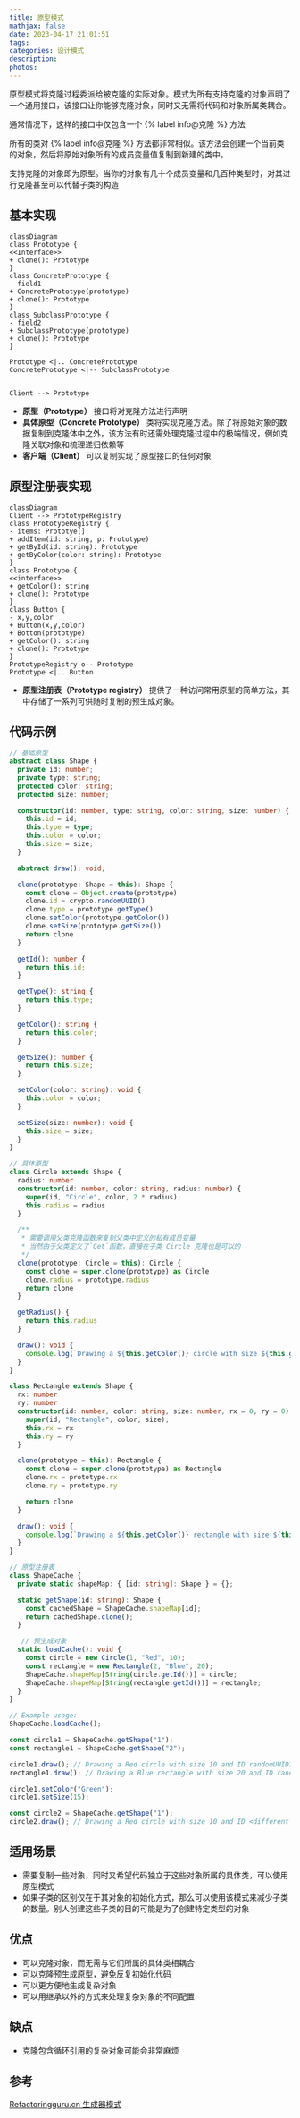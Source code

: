 ```yaml
---
title: 原型模式
mathjax: false
date: 2023-04-17 21:01:51
tags:
categories: 设计模式
description:
photos:
---
```


原型模式将克隆过程委派给被克隆的实际对象。模式为所有支持克隆的对象声明了一个通用接口，该接口让你能够克隆对象，同时又无需将代码和对象所属类耦合。

通常情况下，这样的接口中仅包含一个 {% label info@克隆 %} 方法

所有的类对 {% label info@克隆 %} 方法都非常相似。该方法会创建一个当前类的对象，然后将原始对象所有的成员变量值复制到新建的类中。

支持克隆的对象即为原型。当你的对象有几十个成员变量和几百种类型时，对其进行克隆甚至可以代替子类的构造

<!--more-->

## 基本实现

```mermaid
classDiagram
class Prototype {
<<Interface>>
+ clone(): Prototype
}
class ConcretePrototype {
- field1
+ ConcretePrototype(prototype)
+ clone(): Prototype
}
class SubclassPrototype {
- field2
+ SubclassPrototype(prototype)
+ clone(): Prototype
}

Prototype <|.. ConcretePrototype
ConcretePrototype <|-- SubclassPrototype


Client --> Prototype
```



- **原型（Prototype）** 接口将对克隆方法进行声明
- **具体原型（Concrete Prototype）** 类将实现克隆方法。除了将原始对象的数据复制到克隆体中之外，该方法有时还需处理克隆过程中的极端情况，例如克隆关联对象和梳理递归依赖等
- **客户端（Client）** 可以复制实现了原型接口的任何对象

## 原型注册表实现

```mermaid
classDiagram
Client --> PrototypeRegistry
class PrototypeRegistry {
- items: Prototye[]
+ addItem(id: string, p: Prototype)
+ getById(id: string): Prototype
+ getByColor(color: string): Prototype
}
class Prototype {
<<interface>>
+ getColor(): string
+ clone(): Prototype
}
class Button {
- x,y,color
+ Button(x,y,color)
+ Botton(prototype)
+ getColor(): string
+ clone(): Prototype
}
PrototypeRegistry o-- Prototype
Prototype <|.. Button
```

- **原型注册表（Prototype registry）** 提供了一种访问常用原型的简单方法，其中存储了一系列可供随时复制的预生成对象。

## 代码示例

```typescript
// 基础原型
abstract class Shape {
  private id: number;
  private type: string;
  protected color: string;
  protected size: number;

  constructor(id: number, type: string, color: string, size: number) {
    this.id = id;
    this.type = type;
    this.color = color;
    this.size = size;
  }

  abstract draw(): void;

  clone(prototype: Shape = this): Shape {
    const clone = Object.create(prototype)
    clone.id = crypto.randomUUID()
    clone.type = prototype.getType()
    clone.setColor(prototype.getColor())
    clone.setSize(prototype.getSize())
    return clone
  }

  getId(): number {
    return this.id;
  }

  getType(): string {
    return this.type;
  }

  getColor(): string {
    return this.color;
  }

  getSize(): number {
    return this.size;
  }

  setColor(color: string): void {
    this.color = color;
  }

  setSize(size: number): void {
    this.size = size;
  }
}

// 具体原型
class Circle extends Shape {
  radius: number
  constructor(id: number, color: string, radius: number) {
    super(id, "Circle", color, 2 * radius);
    this.radius = radius
  }

  /**
   * 需要调用父类克隆函数来复制父类中定义的私有成员变量
   * 当然由于父类定义了`Get`函数，直接在子类 Circle 克隆也是可以的
   */
  clone(prototype: Circle = this): Circle {
    const clone = super.clone(prototype) as Circle
    clone.radius = prototype.radius
    return clone
  }

  getRadius() {
    return this.radius
  }

  draw(): void {
    console.log(`Drawing a ${this.getColor()} circle with size ${this.getSize()} and ID ${this.getId()}`);
  }
}

class Rectangle extends Shape {
  rx: number
  ry: number
  constructor(id: number, color: string, size: number, rx = 0, ry = 0) {
    super(id, "Rectangle", color, size);
    this.rx = rx
    this.ry = ry
  }

  clone(prototype = this): Rectangle {
    const clone = super.clone(prototype) as Rectangle
    clone.rx = prototype.rx
    clone.ry = prototype.ry

    return clone
  }

  draw(): void {
    console.log(`Drawing a ${this.getColor()} rectangle with size ${this.getSize()} and ID ${this.getId()}`);
  }
}

// 原型注册表
class ShapeCache {
  private static shapeMap: { [id: string]: Shape } = {};

  static getShape(id: string): Shape {
    const cachedShape = ShapeCache.shapeMap[id];
    return cachedShape.clone();
  }

   // 预生成对象
  static loadCache(): void {
    const circle = new Circle(1, "Red", 10);
    const rectangle = new Rectangle(2, "Blue", 20);
    ShapeCache.shapeMap[String(circle.getId())] = circle;
    ShapeCache.shapeMap[String(rectangle.getId())] = rectangle;
  }
}

// Example usage:
ShapeCache.loadCache();

const circle1 = ShapeCache.getShape("1");
const rectangle1 = ShapeCache.getShape("2");

circle1.draw(); // Drawing a Red circle with size 10 and ID randomUUID1
rectangle1.draw(); // Drawing a Blue rectangle with size 20 and ID randomUUID2

circle1.setColor("Green");
circle1.setSize(15);

const circle2 = ShapeCache.getShape("1");
circle2.draw(); // Drawing a Red circle with size 10 and ID <different random number>
```

## 适用场景

- 需要复制一些对象，同时又希望代码独立于这些对象所属的具体类，可以使用原型模式
- 如果子类的区别仅在于其对象的初始化方式，那么可以使用该模式来减少子类的数量。别人创建这些子类的目的可能是为了创建特定类型的对象

## 优点

- 可以克隆对象，而无需与它们所属的具体类相耦合
- 可以克隆预生成原型，避免反复初始化代码
- 可以更方便地生成复杂对象
- 可以用继承以外的方式来处理复杂对象的不同配置

## 缺点

- 克隆包含循环引用的复杂对象可能会非常麻烦

## 参考

[Refactoringguru.cn 生成器模式](https://refactoringguru.cn/design-patterns/prototype)

